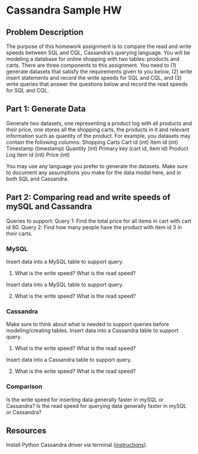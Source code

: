 # Cassandra Sample HW


## Problem Description
The purpose of this homework assignment is to compare the read and write speeds between SQL and CQL, Cassandra’s querying language. You will be modeling a database for online shopping with two tables: products and carts. There are three components to this assignment. You need to (1) generate datasets that satisfy the requirements given to you below, (2) write insert statements and record the write speeds for SQL and CQL, and (3) write queries that answer the questions below and record the read speeds for SQL and CQL.

## Part 1: Generate Data
Generate two datasets, one representing a product log with all products and their price, one stores all the shopping carts, the products in it and relevant information such as quantity of the product. For example, you datasets may contain the following columns:
Shopping Carts
Cart id (int)
Item id (int)
Timestamp (timestamp)
Quantity (int)
Primary key (cart id, item id)
Product Log 
Item id (int)
Price (int)

You may use any language you prefer to generate the datasets. Make sure to document any assumptions you make for the data model here, and in both SQL and Cassandra.

## Part 2: Comparing read and write speeds of mySQL and Cassandra
Queries to support:
	Query 1: Find the total price for all items in cart with cart id 80.
	Query 2: Find how many people have the product with item id 3 in their carts.

### MySQL
Insert data into a MySQL table to support query.

1. What is the write speed? What is the read speed?

Insert data into a MySQL table to support query. 

2. What is the write speed? What is the read speed?
### Cassandra
Make sure to think about what is needed to support queries before modeling/creating tables.
Insert data into a Cassandra table to support query.

1. What is the write speed? What is the read speed?

Insert data into a Cassandra table to support query.

2. What is the write speed? What is the read speed?
### Comparison
Is the write speed for inserting data generally faster in mySQL or Cassandra?
Is the read speed for querying data generally faster in mySQL or Cassandra?

## Resources
Install Python Cassandra driver via terminal ([instructions](https://docs.datastax.com/en/developer/python-driver/3.25/installation/)).
